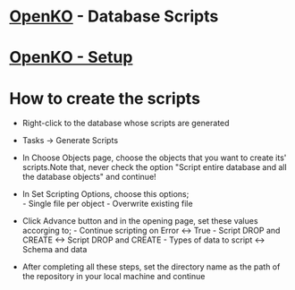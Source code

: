 # [OpenKO](https://github.com/srmeier/KnightOnline) - Database Scripts
# [OpenKO - Setup](http://codingbackwards.in/index.php?forums/general.19/)


# How to create the scripts

- Right-click to the database whose scripts are generated
- Tasks -> Generate Scripts
- In Choose Objects page, choose the objects that you want to create its' scripts.Note that, never check the option "Script entire database and all the database objects" and continue!
- In Set Scripting Options, choose this options;	
      - Single file per object
      - Overwrite existing file
- Click Advance button and in the opening page, set these values accorging to;
      - Continue scripting on Error <-> True
      - Script DROP and CREATE <-> Script DROP and CREATE
      - Types of data to script <-> Schema and data

- After completing all these steps, set the directory name as the path of the repository in your local machine and continue
